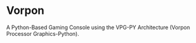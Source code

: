 # Vorpon
A Python-Based Gaming Console using the VPG-PY Architecture (Vorpon Processor Graphics-Python).

